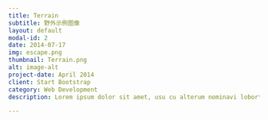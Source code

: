 ```yaml
---
title: Terrain
subtitle: 野外示例图像
layout: default
modal-id: 2
date: 2014-07-17
img: escape.png
thumbnail: Terrain.png
alt: image-alt
project-date: April 2014
client: Start Bootstrap
category: Web Development
description: Lorem ipsum dolor sit amet, usu cu alterum nominavi lobortis. At duo novum diceret. Tantas apeirian vix et, usu sanctus postulant inciderint ut, populo diceret necessitatibus in vim. Cu eum dicam feugiat noluisse.

---
```


